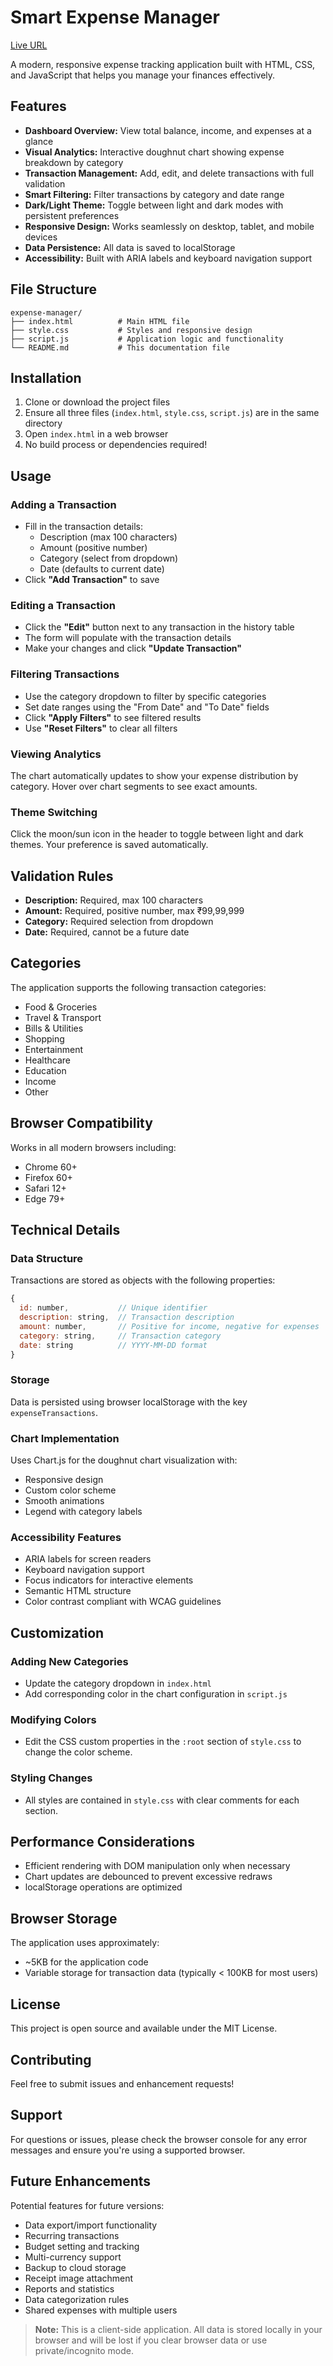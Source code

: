 # Smart Expense Manager 
[Live URL](https://smart-expense-manager.vercel.app/)

A modern, responsive expense tracking application built with HTML, CSS, and JavaScript that helps you manage your finances effectively.

## Features

- **Dashboard Overview:** View total balance, income, and expenses at a glance  
- **Visual Analytics:** Interactive doughnut chart showing expense breakdown by category  
- **Transaction Management:** Add, edit, and delete transactions with full validation  
- **Smart Filtering:** Filter transactions by category and date range  
- **Dark/Light Theme:** Toggle between light and dark modes with persistent preferences  
- **Responsive Design:** Works seamlessly on desktop, tablet, and mobile devices  
- **Data Persistence:** All data is saved to localStorage  
- **Accessibility:** Built with ARIA labels and keyboard navigation support  

## File Structure

```text
expense-manager/
├── index.html          # Main HTML file
├── style.css           # Styles and responsive design
├── script.js           # Application logic and functionality
└── README.md           # This documentation file
```

## Installation

1. Clone or download the project files  
2. Ensure all three files (`index.html`, `style.css`, `script.js`) are in the same directory  
3. Open `index.html` in a web browser  
4. No build process or dependencies required!  

## Usage

### Adding a Transaction
- Fill in the transaction details:  
  - Description (max 100 characters)  
  - Amount (positive number)  
  - Category (select from dropdown)  
  - Date (defaults to current date)  
- Click **"Add Transaction"** to save  

### Editing a Transaction
- Click the **"Edit"** button next to any transaction in the history table  
- The form will populate with the transaction details  
- Make your changes and click **"Update Transaction"**  

### Filtering Transactions
- Use the category dropdown to filter by specific categories  
- Set date ranges using the "From Date" and "To Date" fields  
- Click **"Apply Filters"** to see filtered results  
- Use **"Reset Filters"** to clear all filters  

### Viewing Analytics
The chart automatically updates to show your expense distribution by category. Hover over chart segments to see exact amounts.

### Theme Switching
Click the moon/sun icon in the header to toggle between light and dark themes. Your preference is saved automatically.

## Validation Rules

- **Description:** Required, max 100 characters  
- **Amount:** Required, positive number, max ₹99,99,999  
- **Category:** Required selection from dropdown  
- **Date:** Required, cannot be a future date  

## Categories

The application supports the following transaction categories:  

- Food & Groceries  
- Travel & Transport  
- Bills & Utilities  
- Shopping  
- Entertainment  
- Healthcare  
- Education  
- Income  
- Other  

## Browser Compatibility

Works in all modern browsers including:  

- Chrome 60+  
- Firefox 60+  
- Safari 12+  
- Edge 79+  

## Technical Details

### Data Structure
Transactions are stored as objects with the following properties:  

```javascript
{
  id: number,           // Unique identifier
  description: string,  // Transaction description
  amount: number,       // Positive for income, negative for expenses
  category: string,     // Transaction category
  date: string          // YYYY-MM-DD format
}
```

### Storage
Data is persisted using browser localStorage with the key `expenseTransactions`.

### Chart Implementation
Uses Chart.js for the doughnut chart visualization with:  

- Responsive design  
- Custom color scheme  
- Smooth animations  
- Legend with category labels  

### Accessibility Features
- ARIA labels for screen readers  
- Keyboard navigation support  
- Focus indicators for interactive elements  
- Semantic HTML structure  
- Color contrast compliant with WCAG guidelines  

## Customization

### Adding New Categories
- Update the category dropdown in `index.html`  
- Add corresponding color in the chart configuration in `script.js`  

### Modifying Colors
- Edit the CSS custom properties in the `:root` section of `style.css` to change the color scheme.  

### Styling Changes
- All styles are contained in `style.css` with clear comments for each section.  

## Performance Considerations

- Efficient rendering with DOM manipulation only when necessary  
- Chart updates are debounced to prevent excessive redraws  
- localStorage operations are optimized  

## Browser Storage

The application uses approximately:  

- ~5KB for the application code  
- Variable storage for transaction data (typically < 100KB for most users)  

## License

This project is open source and available under the MIT License.

## Contributing

Feel free to submit issues and enhancement requests!

## Support

For questions or issues, please check the browser console for any error messages and ensure you're using a supported browser.

## Future Enhancements

Potential features for future versions:  

- Data export/import functionality  
- Recurring transactions  
- Budget setting and tracking  
- Multi-currency support  
- Backup to cloud storage  
- Receipt image attachment  
- Reports and statistics  
- Data categorization rules  
- Shared expenses with multiple users  

> **Note:** This is a client-side application. All data is stored locally in your browser and will be lost if you clear browser data or use private/incognito mode.

